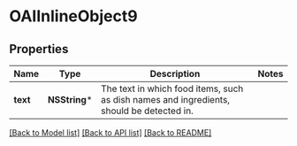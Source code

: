 # OAIInlineObject9

## Properties
Name | Type | Description | Notes
------------ | ------------- | ------------- | -------------
**text** | **NSString*** | The text in which food items, such as dish names and ingredients, should be detected in. | 

[[Back to Model list]](../README.md#documentation-for-models) [[Back to API list]](../README.md#documentation-for-api-endpoints) [[Back to README]](../README.md)


